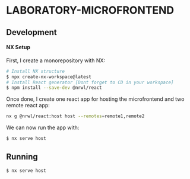 # LABORATORY-MICROFRONTEND

## Development

#### NX Setup

First, I create a monorepository with NX:

```bash
# Install NX structure
$ npx create-nx-workspace@latest
# Install React generator [Dont forget to CD in your workspace]
$ npm install --save-dev @nrwl/react
```

Once done, I create one react app for hosting the microfrontend and two remote react app:

```bash
nx g @nrwl/react:host host --remotes=remote1,remote2
```

We can now run the app with:

```bash
$ nx serve host
```

## Running

```bash
$ nx serve host
```
